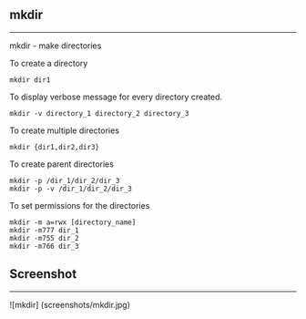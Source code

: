 ##  mkdir
************

mkdir - make directories

To create a directory

````````
mkdir dir1
``````````````
To display verbose message for every directory created.

````````
mkdir -v directory_1 directory_2 directory_3
``````````````

To create multiple directories

``````
mkdir {dir1,dir2,dir3}
``````````

To create parent directories

`````
mkdir -p /dir_1/dir_2/dir_3
mkdir -p -v /dir_1/dir_2/dir_3
`````````
To set permissions for the directories

``````
mkdir -m a=rwx [directory_name]
mkdir -m777 dir_1
mkdir -m755 dir_2
mkdir -m766 dir_3
```````````

## Screenshot
******************


![mkdir] (screenshots/mkdir.jpg)

